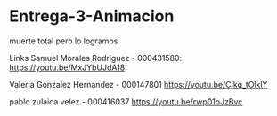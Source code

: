 # Entrega-3-Animacion
muerte total pero lo logramos


Links
Samuel Morales Rodriguez - 000431580: 
https://youtu.be/MxJYbUJdA18

Valeria Gonzalez Hernandez - 000147801
https://youtu.be/CIkq_tOlklY

pablo zulaica velez - 000416037
https://youtu.be/rwp01oJzBvc
